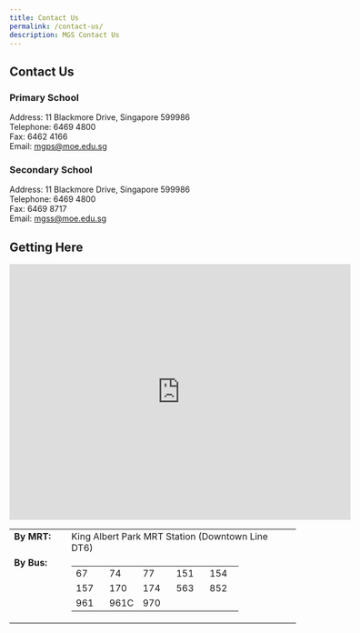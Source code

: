 ```yaml
---
title: Contact Us
permalink: /contact-us/
description: MGS Contact Us
---
```



## Contact Us

### Primary School
Address: 11 Blackmore Drive, Singapore 599986  
Telephone: 6469 4800  
Fax: 6462 4166  
Email:&nbsp;[mgps@moe.edu.sg](mailto:mgps@moe.edu.sg)  

### Secondary School
Address: 11 Blackmore Drive, Singapore 599986  
Telephone: 6469 4800  
Fax: 6469 8717  
Email:&nbsp;[mgss@moe.edu.sg](mailto:mgss@moe.edu.sg)

## Getting Here
<iframe loading="lazy" allowfullscreen="" style="border:0;" height="450" width="600" src="https://www.google.com/maps/embed?pb=!1m18!1m12!1m3!1d2820.462778244968!2d103.78463584541922!3d1.3341530785734816!2m3!1f0!2f0!3f0!3m2!1i1024!2i768!4f13.1!3m3!1m2!1s0x31da1084446b721d%3A0xcbcfd322dea1c70f!2sMethodist%20Girls'%20School!5e0!3m2!1sen!2ssg!4v1665467992748!5m2!1sen!2ssg"></iframe>
<br>

<table width="100%">
  <tbody>
    <tr>
      <td valign="top" align="left" width="20%">
        <b>By MRT:   </b>
      </td>
      <td valign="top" width="80%">King Albert Park MRT Station (Downtown Line DT6)  </td>
    </tr>
    <tr>
        </tr>
    <tr>
      <td valign="top" align="left" width="20%">
        <b>By Bus:
        </b>
        <br>
      </td>
      <td valign="top" width="80%">
        <table class="iveo_table ives_tab_simple" cellpadding="5" width="100%">
          <tbody>
            <tr>
              <td width="20%">67 
              </td>
              <td width="20%">74 
              </td>
              <td width="20%">77 
              </td>
              <td width="20%">151 
              </td>
              <td width="20%">154 
              </td>
            </tr>
            <tr>
              <td width="20%">157 
              </td>
              <td width="20%">170 
              </td>
              <td width="20%">174
                <br>
              </td>
              <td width="20%">563 
                <br>
              </td>
              <td width="20%">852
              </td>
            </tr>
            <tr>
              <td width="20%">961
                <br>
              </td>
              <td width="20%">961C
                <br>
              </td>
              <td width="20%">970
                <br>
              </td>
              <td width="20%">&nbsp;
              </td>
              <td width="20%">&nbsp;
              </td>
            </tr>
          </tbody>
        </table>
      </td>
    </tr>
  </tbody>
</table>